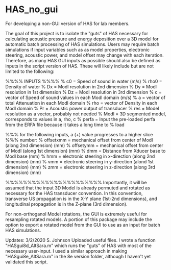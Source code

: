 # HAS_no_gui
For developing a non-GUI version of HAS for lab members. 

The goal of this project is to isolate the "guts" of HAS necessary for calculating acoustic pressure and energy deposition over a 3D model for automatic batch processing of HAS simulations. Users may require batch simulations if input variables such as as model properties, electronic steering, acoustic power, and model offset may change with each iteration. Therefore, as many HAS GUI inputs as possible should also be defined as inputs in the script version of HAS. These will likely include but are not limited to the following: 

%%%% INPUTS %%%%
% c0        = Speed of sound in water (m/s)
% rho0      = Density of water 
% Dx        = Modl resolution in 2nd dimension
% Dy        = Modl resolution in 1st dimension
% Dz        = Modl resolution in 3rd dimension
% c         = vector of Speed of sound values in each Modl domain (m/s)
% a         = vector of total Attenuation in each Modl domain 
% rho       = vector of Density in each Modl domain 
% Pr        = Acoustic power output of transducer
% res       = Model resolution as a vector, probably not needed
% Modl      = 3D segmented model, corresponds to values in a, rho, c
% perfa     = Input the pre-loaded perfa from the ERFA file because it takes a long time to
%             load

%%% for the following inputs, a (+) value progresses to a higher slice
%%% number:
% offsetxmm  = mechanical offset from center of Modl (along 2nd dimension) (mm)
% offsetymm  = mechanical offset from center of Modl (along 1st dimension) (mm)
% dmm        = Distance from Xducer base to Modl base (mm)
% hmm        = electronic steering in x-direction (along 2nd dimension) (mm)
% vmm        = electronic steering in y-direction (alond 1st dimension) (mm)
% zmm        = electronic steering in z-direction (along 3rd dimension) (mm)

%%%%%%%%%%%%%%%%%%%%%%
Importantly, it will be assumed that the input 3D Model is already permuted and rotated as necessary for the HAS transducer convention. In this convention, transverse US propagation is in the X-Y plane (1st-2nd dimensions), and longitudinal propagation is in the Z-plane (3rd dimension). 

For non-orthoganol Model rotations, the GUI is extremely useful for resampling rotated models. A portion of this package may include the option to export a rotated model from the GUI to use as an input for batch HAS simulations. 


Updates: 
3/2/2020 S. Johnson
Uploaded useful files. I wrote a function "HASgui8d_AltSara.m" which runs the "guts" of HAS with most of the necessary user-input. I used a similar approach in making "HASgui8e_AltSara.m" in the 8e version folder, although I haven't yet validated this script. 

